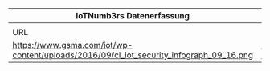 |IoTNumb3rs Datenerfassung|||||||||||
| ---- | ---- | ---- | ---- | ---- | ---- | ---- | ---- | ---- | ---- | ---- |
||||||||||||
|URL|home_url|filename|device_class|device_count|market_class|market_volume|prognosis_year|publication_year|authorship_class|Dropbox folder|
|https://www.gsma.com/iot/wp-content/uploads/2016/09/cl_iot_security_infograph_09_16.png|https://www.gsma.com/iot/iot-security-industry-statistics/|file1_cl_iot_security_infograph_09_16.png||||||||marielledemuth/20181120-0000|
